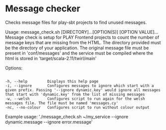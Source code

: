 # Message checker
Checks message files for play-sbt projects to find unused messages.

Usage: message_check.sh [DIRECTORY]...[OPTION(S)] [OPTION VALUE]...
Message check is setup for PLAY Frontend projects to count the number of message keys that are missing from the HTML. The directory provided must be the directory of your application.
The original message file must be present in 'conf/messages' and the service must be compiled where the html is stored in 'target/scala-2.11/twirl/main'

Options: 
```

-h, --help         Displays this help page
-i, --ignore       Configures messages to ignore which start with a given prefix. Passing '--ignore dynamic.key' would ignore all messages that start with 'dynamic.key' from the list of missing messages
-w, --welsh        Configures script to run again for the welsh messages file. The file must be named 'messages.cy'
-nc, --no-colour   Configures script to run without colour output
```

Example usage: './message_check.sh ~/my_service --ignore dynamic.message --ignore error.message'

